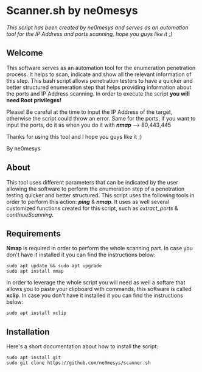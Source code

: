 # Scanner.sh by ne0mesys
*This script has been created by ne0mesys and serves as an automation tool for the IP Address and ports scanning, hope you guys like it ;)*

## Welcome

This software serves as an automation tool for the enumeration penetration process. It helps to scan, indicate and show all the relevant information of this step. This bash script allows penetration testers to have a quicker and better structured enumeration step that helps providing information about the ports and IP Address scanning. In order to execute the script **you will need Root privileges!** 

Please! Be careful at the time to input the IP Address of the target, otherwise the script could throw an error. Same for the ports, if you want to input the ports, do it as when you do it with ***nmap*** --> 80,443,445

Thanks for using this tool and I hope you guys like it ;) 

By ne0mesys

## About

This tool uses different parameters that can be indicated by the user allowing the software to perform the enumeration step of a penetration testing quicker and better structured. This script uses the following tools in order to perform this action: ***ping*** & ***nmap***. It uses as well several customized functions created for this script, such as *extract_ports* & *continueScanning*.  

## Requirements 

**Nmap** is required in order to perform the whole scanning part. In case you don't have it installed it you can find the instructions below: 
```
sudo apt update && sudo apt upgrade
sudo apt install nmap
 ```
In order to leverage the whole script you will need as well a softare that allows you to paste your clipboard with commands, this software is called **xclip**. In case you don't have it installed it you can find the instructions below: 
```
sudo apt install xclip
 ```

## Installation

Here's a short documentation about how to install the script: 
```
sudo apt install git
sudo git clone https://github.com/ne0mesys/scanner.sh 
 ```
